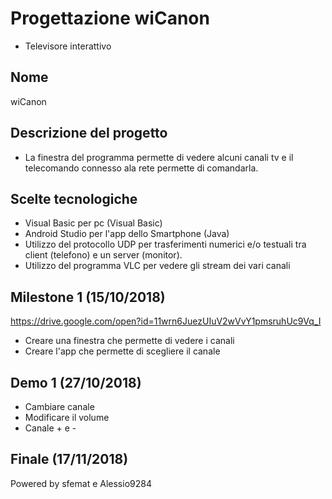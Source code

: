 # Progettazione wiCanon
- Televisore interattivo

## Nome
wiCanon

## Descrizione del progetto
- La finestra del programma permette di vedere alcuni canali tv e il telecomando connesso ala rete permette di comandarla.

## Scelte tecnologiche
- Visual Basic per pc (Visual Basic)
- Android Studio per l'app dello Smartphone (Java)
- Utilizzo del protocollo UDP per trasferimenti numerici e/o testuali tra client (telefono) e un server (monitor).
- Utilizzo del programma VLC per vedere gli stream dei vari canali

## Milestone 1 (15/10/2018)
https://drive.google.com/open?id=11wrn6JuezUIuV2wVvY1pmsruhUc9Vq_I
- Creare una finestra che permette di vedere i canali
- Creare l'app che permette di scegliere il canale

## Demo 1 (27/10/2018)
- Cambiare canale
- Modificare il volume
- Canale + e -

## Finale (17/11/2018)

Powered by sfemat e Alessio9284
